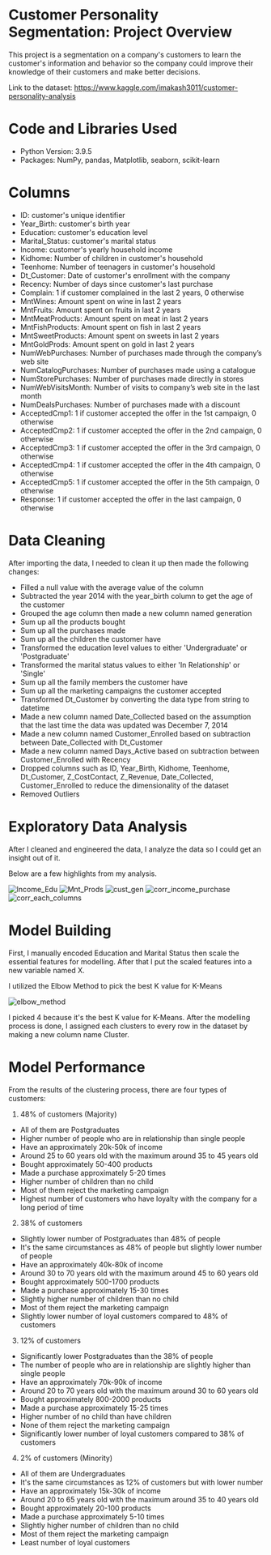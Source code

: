 # Customer Personality Segmentation: Project Overview 
This project is a segmentation on a company's customers to learn the customer's information and behavior so the company could improve their knowledge of their customers and make better decisions.

Link to the dataset: https://www.kaggle.com/imakash3011/customer-personality-analysis

# Code and Libraries Used
* Python Version: 3.9.5
* Packages: NumPy, pandas, Matplotlib, seaborn, scikit-learn

# Columns 
* ID: customer's unique identifier
* Year_Birth: customer's birth year
* Education: customer's education level
* Marital_Status: customer's marital status
* Income: customer's yearly household income
* Kidhome: Number of children in customer's household
* Teenhome: Number of teenagers in customer's household
* Dt_Customer: Date of customer's enrollment with the company
* Recency: Number of days since customer's last purchase
* Complain: 1 if customer complained in the last 2 years, 0 otherwise
* MntWines: Amount spent on wine in last 2 years
* MntFruits: Amount spent on fruits in last 2 years
* MntMeatProducts: Amount spent on meat in last 2 years
* MntFishProducts: Amount spent on fish in last 2 years
* MntSweetProducts: Amount spent on sweets in last 2 years
* MntGoldProds: Amount spent on gold in last 2 years
* NumWebPurchases: Number of purchases made through the company’s web site
* NumCatalogPurchases: Number of purchases made using a catalogue
* NumStorePurchases: Number of purchases made directly in stores
* NumWebVisitsMonth: Number of visits to company’s web site in the last month
* NumDealsPurchases: Number of purchases made with a discount
* AcceptedCmp1: 1 if customer accepted the offer in the 1st campaign, 0 otherwise
* AcceptedCmp2: 1 if customer accepted the offer in the 2nd campaign, 0 otherwise
* AcceptedCmp3: 1 if customer accepted the offer in the 3rd campaign, 0 otherwise
* AcceptedCmp4: 1 if customer accepted the offer in the 4th campaign, 0 otherwise
* AcceptedCmp5: 1 if customer accepted the offer in the 5th campaign, 0 otherwise
* Response: 1 if customer accepted the offer in the last campaign, 0 otherwise

# Data Cleaning
After importing the data, I needed to clean it up then made the following changes:
* Filled a null value with the average value of the column
* Subtracted the year 2014 with the year_birth column to get the age of the customer
* Grouped the age column then made a new column named generation
* Sum up all the products bought
* Sum up all the purchases made
* Sum up all the children the customer have
* Transformed the education level values to either 'Undergraduate' or 'Postgraduate'
* Transformed the marital status values to either 'In Relationship' or 'Single'
* Sum up all the family members the customer have
* Sum up all the marketing campaigns the customer accepted
* Transformed Dt_Customer by converting the data type from string to datetime 
* Made a new column named Date_Collected based on the assumption that the last time the data was updated was December 7, 2014 
* Made a new column named Customer_Enrolled based on subtraction between Date_Collected with Dt_Customer 
* Made a new column named Days_Active based on subtraction between Customer_Enrolled with Recency 
* Dropped columns such as ID, Year_Birth, Kidhome, Teenhome, Dt_Customer, Z_CostContact, Z_Revenue, Date_Collected, Customer_Enrolled to reduce the dimensionality of the dataset
* Removed Outliers

# Exploratory Data Analysis
After I cleaned and engineered the data, I analyze the data so I could get an insight out of it.

Below are a few highlights from my analysis.

![Income_Edu](https://user-images.githubusercontent.com/60106788/141610484-aa690f46-c117-4bf4-a672-b5f9ec8abc62.PNG)
![Mnt_Prods](https://user-images.githubusercontent.com/60106788/141610486-2fa99f01-d3b2-40ee-a3cb-a6a6c5c3a090.PNG)
![cust_gen](https://user-images.githubusercontent.com/60106788/141610499-b2f9ebdb-d395-4ebc-ab10-35e6949eeb47.PNG)
![corr_income_purchase](https://user-images.githubusercontent.com/60106788/141610482-4eeeaa60-87bc-4b7c-809a-41ffa5ac474a.PNG)
![corr_each_columns](https://user-images.githubusercontent.com/60106788/141610481-52633133-7a0a-4edd-8d17-3f73438fb216.PNG)

# Model Building 
First, I manually encoded Education and Marital Status then scale the essential features for modelling. After that I put the scaled features into a new variable named X.

I utilized the Elbow Method to pick the best K value for K-Means

![elbow_method](https://user-images.githubusercontent.com/60106788/141610843-712e4fea-2e9b-491e-b6f5-51f90d715a03.PNG)

I picked 4 because it's the best K value for K-Means. After the modelling process is done, I assigned each clusters to every row in the dataset by making a new column name Cluster.

# Model Performance
From the results of the clustering process, there are four types of customers:

1. 48% of customers (Majority)
* All of them are Postgraduates
* Higher number of people who are in relationship than single people
* Have an approximately 20k-50k of income
* Around 25 to 60 years old with the maximum around 35 to 45 years old
* Bought approximately 50-400 products
* Made a purchase approximately 5-20 times
* Higher number of children than no child
* Most of them reject the marketing campaign
* Highest number of customers who have loyalty with the company for a long period of time

2. 38% of customers
* Slightly lower number of Postgraduates than 48% of people
* It's the same circumstances as 48% of people but slightly lower number of people
* Have an approximately 40k-80k of income
* Around 30 to 70 years old with the maximum around 45 to 60 years old
* Bought approximately 500-1700 products
* Made a purchase approximately 15-30 times
* Slightly higher number of children than no child
* Most of them reject the marketing campaign
* Slightly lower number of loyal customers compared to 48% of customers

3. 12% of customers 
* Significantly lower Postgraduates than the 38% of people 
* The number of people who are in relationship are slightly higher than single people
* Have an approximately 70k-90k of income
* Around 20 to 70 years old with the maximum around 30 to 60 years old
* Bought approximately 800-2000 products
* Made a purchase approximately 15-25 times
* Higher number of no child than have children
* None of them reject the marketing campaign
* Significantly lower number of loyal customers compared to 38% of customers

4. 2% of customers (Minority)
* All of them are Undergraduates
* It's the same circumstances as 12% of customers but with lower number
* Have an approximately 15k-30k of income
* Around 20 to 65 years old with the maximum around 35 to 40 years old
* Bought approximately 20-100 products
* Made a purchase approximately 5-10 times
* Slightly higher number of children than no child
* Most of them reject the marketing campaign
* Least number of loyal customers









